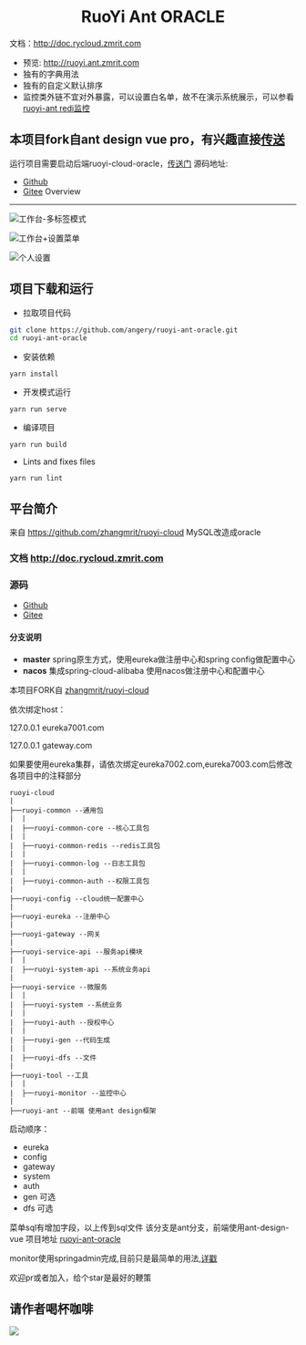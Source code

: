 <h1 align="center">RuoYi Ant ORACLE</h1>

文档：http://doc.rycloud.zmrit.com

- 预览: http://ruoyi.ant.zmrit.com
- 独有的字典用法
- 独有的自定义默认排序
- 监控类外链不宜对外暴露，可以设置白名单，故不在演示系统展示，可以参看 [ruoyi-ant redi监控](http://redis.ant.zmrit.com/)



本项目fork自ant design vue pro，有兴趣直接[传送](https://pro.loacg.com/)
----



运行项目需要启动后端ruoyi-cloud-oracle，[传送门](https://github.com/angery/ruoyi-cloud-oracle.git)
源码地址:
- [Github](https://github.com/angery/ruoyi-ant-oracle)
- [Gitee](https://gitee.com/angery/ruoyi-ant-oracle)
Overview
----

![工作台-多标签模式](https://static-2.loacg.com/open/static/github/20190224163345.jpg)

![工作台+设置菜单](https://static-2.loacg.com/open/static/github/20181126112124.png)

![个人设置](https://static-2.loacg.com/open/static/github/20180916-134251.png)


项目下载和运行
----

- 拉取项目代码
```bash
git clone https://github.com/angery/ruoyi-ant-oracle.git
cd ruoyi-ant-oracle
```

- 安装依赖
```
yarn install
```

- 开发模式运行
```
yarn run serve
```

- 编译项目
```
yarn run build
```

- Lints and fixes files
```
yarn run lint
```
## 平台简介
来自 https://github.com/zhangmrit/ruoyi-cloud MySQL改造成oracle
### 文档 http://doc.rycloud.zmrit.com

### 源码
- [Github](https://github.com/angery/ruoyi-cloud-oracle)
- [Gitee](https://gitee.com/angery/ruoyi-cloud-oracle.git)

#### 分支说明

- **master** spring原生方式，使用eureka做注册中心和spring config做配置中心
- **nacos** 集成spring-cloud-alibaba 使用nacos做注册中心和配置中心

本项目FORK自  [zhangmrit/ruoyi-cloud](https://github.com/zhangmrit/ruoyi-cloud)

依次绑定host：

127.0.0.1 eureka7001.com

127.0.0.1 gateway.com

如果要使用eureka集群，请依次绑定eureka7002.com,eureka7003.com后修改各项目中的注释部分

```
ruoyi-cloud
|
├──ruoyi-common --通用包
|  |
|  ├──ruoyi-common-core --核心工具包
|  |
|  ├──ruoyi-common-redis --redis工具包
|  |
|  ├──ruoyi-common-log --日志工具包
|  |
|  ├──ruoyi-common-auth --权限工具包
|
├──ruoyi-config --cloud统一配置中心
|
├──ruoyi-eureka --注册中心
|
├──ruoyi-gateway --网关
|
├──ruoyi-service-api --服务api模块
|  |
|  ├──ruoyi-system-api --系统业务api
|
├──ruoyi-service --微服务
|  |
|  ├──ruoyi-system --系统业务
|  |
|  ├──ruoyi-auth --授权中心
|  |
|  ├──ruoyi-gen --代码生成
|  |
|  ├──ruoyi-dfs --文件
|
├──ruoyi-tool --工具
|  |
|  ├──ruoyi-monitor --监控中心
|
├──ruoyi-ant --前端 使用ant design框架

```



启动顺序：
- eureka
- config
- gateway
- system
- auth
- gen 可选
- dfs 可选

菜单sql有增加字段，以上传到sql文件
该分支是ant分支，前端使用ant-design-vue 项目地址 [ruoyi-ant-oracle](https://gitee.com/angery/ruoyi-ant-oracle)

monitor使用springadmin完成,目前只是最简单的用法,[详戳](http://doc.rycloud.zmrit.com/#/extra?id=%e7%9b%91%e6%8e%a7)

欢迎pr或者加入，给个star是最好的鞭策

##  请作者喝杯咖啡


![](https://images.gitee.com/uploads/images/2020/0215/113629_1cea6917_364035.png)

